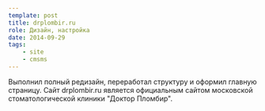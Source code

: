 ```yaml
---
template: post
title: drplombir.ru
role: Дизайн, настройка
date: 2014-09-29
tags:
    - site
    - cmsms
---
```


Выполнил полный редизайн, переработал структуру и оформил главную страницу. 
Сайт drplombir.ru является официальным сайтом московской стоматологической клиники "Доктор Пломбир".
